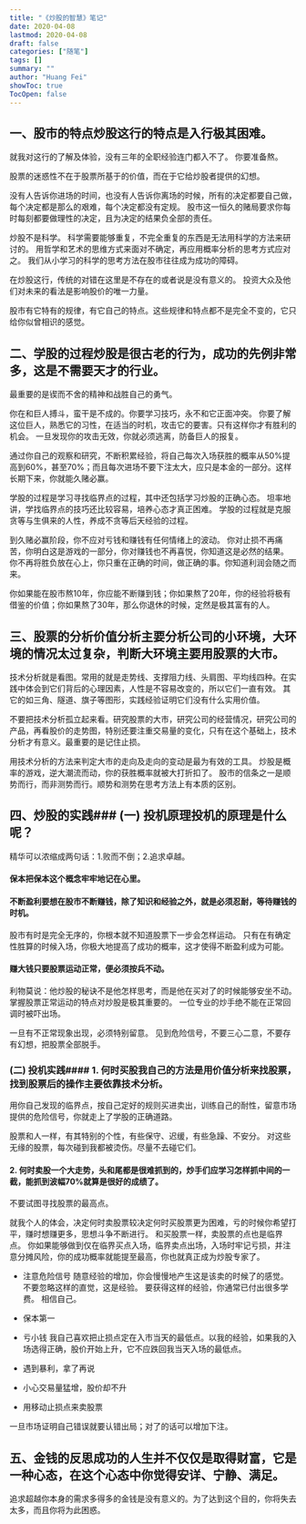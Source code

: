 ```yaml
---
title: "《炒股的智慧》笔记"
date: 2020-04-08
lastmod: 2020-04-08
draft: false
categories: ["随笔"]
tags: []
summary: ""
author: "Huang Fei"
showToc: true
TocOpen: false
---
```


## 一、股市的特点炒股这行的特点是入行极其困难。

就我对这行的了解及体验，没有三年的全职经验连门都入不了。
你要准备熬。

股票的迷惑性不在于股票所基于的价值，而在于它给炒股者提供的幻想。

没有人告诉你进场的时间，也没有人告诉你离场的时候，所有的决定都要自己做，每个决定都是那么的艰难，每个决定都没有定规。
股市这一恒久的赌局要求你每时每刻都要做理性的决定，且为决定的结果负全部的责任。

炒股不是科学。
科学需要能够重复，不完全重复的东西是无法用科学的方法来研讨的。
用哲学和艺术的思维方式来面对不确定，再应用概率分析的思考方式应对之。
我们从小学习的科学的思考方法在股市往往成为成功的障碍。

在炒股这行，传统的对错在这里是不存在的或者说是没有意义的。
投资大众及他们对未来的看法是影响股价的唯一力量。

股市有它特有的规律，有它自己的特点。这些规律和特点都不是完全不变的，它只给你似曾相识的感觉。

## 二、学股的过程炒股是很古老的行为，成功的先例非常多，这是不需要天才的行业。
最重要的是锲而不舍的精神和战胜自己的勇气。

你在和巨人搏斗，蛮干是不成的。你要学习技巧，永不和它正面冲突。
你要了解这位巨人，熟悉它的习性，在适当的时机，攻击它的要害。只有这样你才有胜利的机会。
一旦发现你的攻击无效，你就必须逃离，防备巨人的报复。

通过你自己的观察和研究，不断积累经验，将自己每次入场获胜的概率从50%提高到60%，甚至70%；而且每次进场不要下注太大，应只是本金的一部分。这样长期下来，你就能久赌必赢。

学股的过程是学习寻找临界点的过程，其中还包括学习炒股的正确心态。
坦率地讲，学找临界点的技巧还比较容易，培养心态才真正困难。
学股的过程就是克服贪等与生俱来的人性，养成不贪等后天经验的过程。

到久赌必赢阶段，你不应对亏钱和赚钱有任何情绪上的波动。
你对止损不再痛苦，你明白这是游戏的一部分，你对赚钱也不再喜悦，你知道这是必然的结果。
你不再将胜负放在心上，你只重在正确的时间，做正确的事。你知道利润会随之而来。

你如果能在股市熬10年，你应能不断赚到钱；你如果熬了20年，你的经验将极有借鉴的价值；你如果熬了30年，那么你退休的时候，定然是极其富有的人。

## 三、股票的分析价值分析主要分析公司的小环境，大环境的情况太过复杂，判断大环境主要用股票的大市。

技术分析就是看图。常用的就是走势线、支撑阻力线、头肩图、平均线四种。在实践中体会到它们背后的心理因素，人性是不容易改变的，所以它们一直有效。
其它的如三角、隧道、旗子等图形，实践经验证明它们没有什么实用价值。

不要把技术分析孤立起来看。研究股票的大市，研究公司的经营情况，研究公司的产品，再看股价的走势图，特别还要注重交易量的变化，只有在这个基础上，技术分析才有意义。最重要的是记住止损。

用技术分析的方法来判定大市的走向及走向的变动是最为有效的工具。
炒股是概率的游戏，逆大潮流而动，你的获胜概率就被大打折扣了。
股市的信条之一是顺势而行，而非测势而行。顺势和测势在思考方法上有本质的区别。

## 四、炒股的实践### (一) 投机原理投机的原理是什么呢？
精华可以浓缩成两句话：1.败而不倒；2.追求卓越。

#### 保本把保本这个概念牢牢地记在心里。

#### 不断盈利要想在股市不断赚钱，除了知识和经验之外，就是必须忍耐，等待赚钱的时机。
股市有时是完全无序的，你根本就不知道股票下一步会怎样运动。
只有在有确定性胜算的时候入场，你极大地提高了成功的概率，这才使得不断盈利成为可能。

#### 赚大钱只要股票运动正常，便必须按兵不动。
利物莫说：他炒股的秘诀不是他怎样思考，而是他在买对了的时候能够安坐不动。
掌握股票正常运动的特点对炒股是极其重要的。
一位专业的炒手绝不能在正常回调时被吓出场。

一旦有不正常现象出现，必须特别留意。
见到危险信号，不要三心二意，不要存有幻想，把股票全部脱手。

### (二) 投机实践#### 1. 何时买股我自己的方法是用价值分析来找股票，找到股票后的操作主要依靠技术分析。

用你自己发现的临界点，按自己定好的规则买进卖出，训练自己的耐性，留意市场提供的危险信号，你就走上了学股的正确道路。

股票和人一样，有其特别的个性，有些保守、迟缓，有些急躁、不安分。
对这些无缘的股票，每次碰到我都被烫伤。尽量不去碰它们。

#### 2. 何时卖股一个大走势，头和尾都是很难抓到的，炒手们应学习怎样抓中间的一截，能抓到波幅70%就算是很好的成绩了。
不要试图寻找股票的最高点。

就我个人的体会，决定何时卖股票较决定何时买股票更为困难，亏的时候你希望打平，赚时想赚更多，思想斗争不断进行。
和买股票一样，卖股票的点也是临界点。
你如果能够做到仅在临界买点入场，临界卖点出场，入场时牢记亏损，并注意分摊风险，你的成功概率就能提至最高，你也就真正成为炒股专家了。

- 注意危险信号
随意经验的增加，你会慢慢地产生这是该卖的时候了的感觉。
不要忽略这样的直觉，这是经验。
要获得这样的经验，你通常已付出很多学费。
相信自己。

- 保本第一

- 亏小钱
我自己喜欢把止损点定在入市当天的最低点。以我的经验，如果我的入场选得正确，股价开始上升，它不应跌回我当天入场的最低点。

- 遇到暴利，拿了再说

- 小心交易量猛增，股价却不升

- 用移动止损点来卖股票

一旦市场证明自己错误就要认错出局；对了的话可以增加下注。

## 五、金钱的反思成功的人生并不仅仅是取得财富，它是一种心态，在这个心态中你觉得安详、宁静、满足。

追求超越你本身的需求多得多的金钱是没有意义的。为了达到这个目的，你将失去太多，而且你将为此困惑。